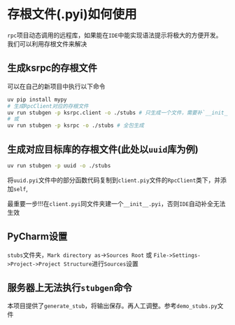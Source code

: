 # 存根文件(.pyi)如何使用

`rpc`项目动态调用的远程库，如果能在`IDE`中能实现语法提示将极大的方便开发。我们可以利用存根文件来解决

## 生成ksrpc的存根文件

可以在自己的新项目中执行以下命令

```bash
uv pip install mypy
# 生成RpcClient对应的存根文件
uv run stubgen -p ksrpc.client -o ./stubs # 只生成一个文件，需要补`__init__.pyi`
# 或
uv run stubgen -p ksrpc -o ./stubs # 全包生成
```

## 生成对应目标库的存根文件(此处以`uuid`库为例)

```bash
uv run stubgen -p uuid -o ./stubs
```

将`uuid.pyi`文件中的部分函数代码复制到`client.piy`文件的`RpcClient`类下，并添加`self`,

最重要一步!!!在`client.pyi`同文件夹建一个`__init__.pyi`，否则`IDE`自动补全无法生效

## PyCharm设置

`stubs`文件夹，`Mark directory as`->`Sources Root`
或
`File->Settings->Project->Project Structure`进行`Sources`设置

## 服务器上无法执行`stubgen`命令

本项目提供了`generate_stub`，将输出保存。再人工调整。参考`demo_stubs.py`文件